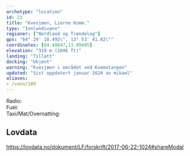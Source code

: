 ```yaml
---
archetype: "location"
id: 23
title: "Kvesjøen, Lierne Komm."
type: "Innlandsvann"
regioner: ["Nordland og Trøndelag"]
gps: "64° 29' 18.492\", 13° 53' 41.82\""
coordinates: [64.48847,13.89495]
elevation: "319 m (1046 ft)"
landing: "Tillatt"
docking: "Ukjent"
warning: "Kvesjøen i området ved Kvemotangen"
updated: "Sist oppdatert januar 2024 av mikael"
aliases:
- /vann/189
---
```


Radio:\
Fuel:\
Taxi/Mat/Overnatting:

## Lovdata
https://lovdata.no/dokument/LF/forskrift/2017-06-22-1024#shareModal


